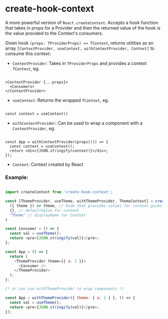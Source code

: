 # create-hook-context

A more powerful version of `React.createContext`. Accepts a hook function that takes in props for a Provider and then the returned value of the hook is the value provided to the Context's consumers. 

Given hook `(props: TProviderProps) => TContext`, returns utilities as an array `[ContextProvider, useContext, withContextProvider, Context]` to consume this context:

* `ContextProvider`: Takes in `TProviderProps` and provides a context `TContext`, eg. 
```tsx

<ContextProvider {...props}>
  <Consumers>
</ContextProvider>
```
* `useContext`: Returns the wrapped `TContext`, eg. 
```tsx 

const context = useContext()
```
* `withContextProvider`: Can be used to wrap a component with a `ContextProvider`, eg. 
```tsx 

const App = withContextProvider(props)(() => { 
  const context = useContext(); 
  return <div>{JSON.stringify(context)}</div>;
});
```
* `Context`: Context created by React

### Example:

```javascript

import createContext from 'create-hook-context';

const [ThemeProvider, useTheme, withThemeProvider, ThemeContext] = createContext(
  ({ theme }) => theme, // hook that provides values for context given input
  {}, // defaultValue for context
  "Theme" // displayName for Context
)

const Consumer = () => {
  const val = useTheme();
  return <pre>{JSON.stringify(val)}</pre>;
};

const App = () => {
  return (
    <ThemeProvider theme={{ a: 1 }}>
      <Consumer />
    </ThemeProvider>
  );
};

/* or can use withThemeProvider to wrap components */

const App = withThemeProvider({ theme: { a: 1 } }, () => {
  const val = useTheme();
  return <pre>{JSON.stringify(val)}</pre>;
});


```
